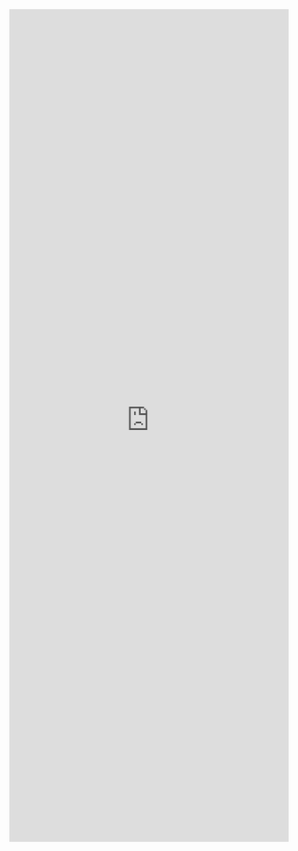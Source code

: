 <iframe title='DetailsList Example' src='https://fabricweb.z5.web.core.windows.net/pr-deploy-site/refs/pull/9333/merge/fabric-website-resources/dist/index.html#/examples/detailslist?docsExample=true' frameborder='no' width='100%' height='1500'>